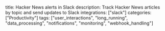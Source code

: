 title: Hacker News alerts in Slack
description: Track Hacker News articles by topic and send updates to Slack
integrations: ["slack"]
categories: ["Productivity"]
tags: ["user_interactions", "long_running", "data_processing", "notifications", "monitoring", "webhook_handling"]
